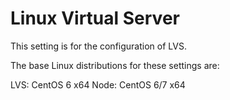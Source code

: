 # Linux Virtual Server

This setting is for the configuration of LVS.

The base Linux distributions for these settings are:

LVS: CentOS 6 x64
Node: CentOS 6/7 x64